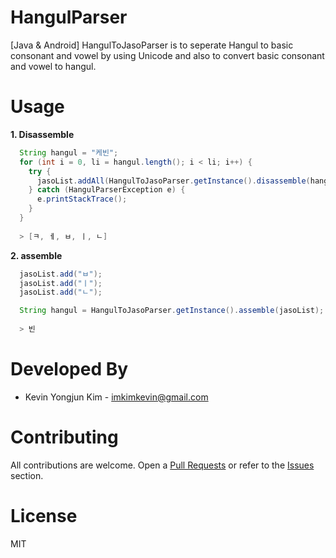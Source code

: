 # HangulParser
[Java & Android] HangulToJasoParser is to seperate Hangul to basic consonant and vowel by using Unicode and also to convert  basic consonant and vowel to hangul.

# Usage

**1. Disassemble**

```java
  String hangul = "케빈";
  for (int i = 0, li = hangul.length(); i < li; i++) {
    try {
      jasoList.addAll(HangulToJasoParser.getInstance().disassemble(hangul.charAt(i)));
    } catch (HangulParserException e) {
      e.printStackTrace();
    }
  }
  
  > [ㅋ, ㅔ, ㅂ, ㅣ, ㄴ]
```

**2. assemble**
```java
  jasoList.add("ㅂ");
  jasoList.add("ㅣ");
  jasoList.add("ㄴ");

  String hangul = HangulToJasoParser.getInstance().assemble(jasoList);
  
  > 빈
```

# Developed By
* Kevin Yongjun Kim - imkimkevin@gmail.com

# Contributing
All contributions are welcome. Open a [Pull Requests](https://github.com/kimkevin/HangulToJasoParser/pulls) or refer to
the [Issues](https://github.com/kimkevin/HangulToJasoParser/issues) section.

# License
MIT
